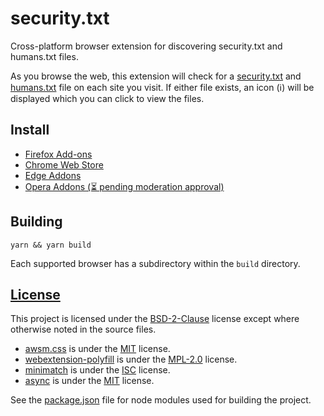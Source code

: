 # security.txt

Cross-platform browser extension for discovering security.txt and humans.txt files.

As you browse the web, this extension will check for a [security.txt](https://tools.ietf.org/html/draft-foudil-securitytxt-08) 
and [humans.txt](http://humanstxt.org) file on each site you visit. If either file exists, an icon (:information_source:) 
will be displayed which you can click to view the files.

## Install

- [Firefox Add-ons](https://addons.mozilla.org/addon/security-txt/)
- [Chrome Web Store](https://chrome.google.com/webstore/detail/securitytxt/enhcidlgmnmolephljjhbgfnjlfjnimd)
- [Edge Addons](https://microsoftedge.microsoft.com/addons/detail/hfhegbhdofjdepaelheapbihjlhkaofj)
- [Opera Addons (⏳ pending moderation approval)](https://addons.opera.com/en/extensions/details/securitytxt/)

## Building

``yarn && yarn build``

Each supported browser has a subdirectory within the `build` directory.

## [License](LICENSE)

This project is licensed under the [BSD-2-Clause](https://opensource.org/licenses/BSD-2-Clause) license except where otherwise noted in the source files.

- [awsm.css](https://github.com/igoradamenko/awsm.css) is under the [MIT](https://opensource.org/licenses/MIT) license.
- [webextension-polyfill](https://github.com/mozilla/webextension-polyfill) is under the [MPL-2.0](https://opensource.org/licenses/MPL-2.0) license.
- [minimatch](https://github.com/isaacs/minimatch) is under the [ISC](https://opensource.org/licenses/ISC) license.
- [async](https://github.com/caolan/async) is under the [MIT](https://github.com/caolan/async/blob/master/LICENSE) license.

See the [package.json](package.json) file for node modules used for building the project.

